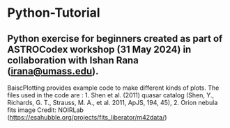 # Python-Tutorial
## Python exercise for beginners created as part of ASTROCodex workshop (31 May 2024) in collaboration with Ishan Rana (irana@umass.edu).
BaiscPlotting provides example code to make different kinds of plots. The files used in the code are : 1. Shen et al. (2011) quasar catalog (Shen, Y., Richards, G. T., Strauss, M. A., et al. 2011, ApJS, 194, 45), 2. Orion nebula fits image Credit:
NOIRLab (https://esahubble.org/projects/fits_liberator/m42data/)
